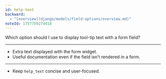 ```yaml
---
id: help-text
backward:
  - "[overview](django/models/field-options/overview.md)"
noteId: 1757759274418
---
```


Which option should I use to display tool-tip text with a form field?

---

- Extra text displayed with the form widget.
- Useful documentation even if the field isn’t rendered in a form.

---

- Keep `help_text` concise and user-focused. 
